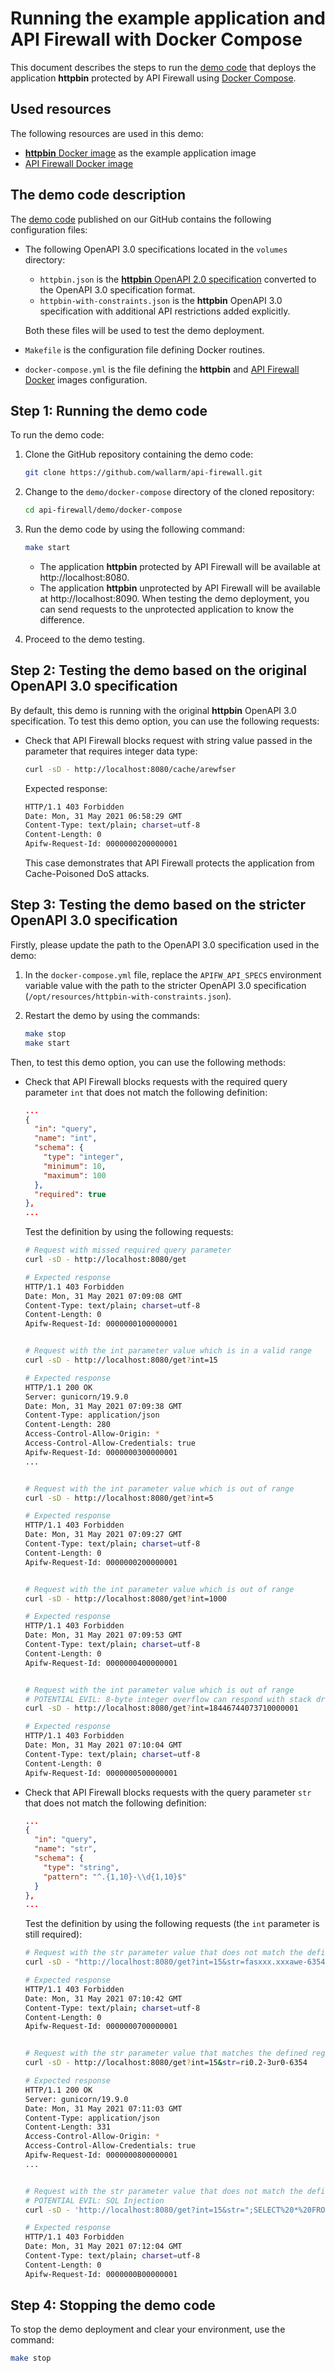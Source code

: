 # Running the example application and API Firewall with Docker Compose

This document describes the steps to run the [demo code](https://github.com/wallarm/api-firewall/tree/main/demo/docker-compose) that deploys the application **httpbin** protected by API Firewall using [Docker Compose](https://docs.docker.com/compose/).

## Used resources

The following resources are used in this demo:

* [**httpbin** Docker image](https://hub.docker.com/r/kennethreitz/httpbin/) as the example application image
* [API Firewall Docker image](https://hub.docker.com/r/wallarm/api-firewall)

## The demo code description

The [demo code](https://github.com/wallarm/api-firewall/tree/main/demo/docker-compose) published on our GitHub contains the following configuration files:

* The following OpenAPI 3.0 specifications located in the `volumes` directory:
    * `httpbin.json` is the [**httpbin** OpenAPI 2.0 specification](https://httpbin.org/spec.json) converted to the OpenAPI 3.0 specification format.
    * `httpbin-with-constraints.json` is the **httpbin** OpenAPI 3.0 specification with additional API restrictions added explicitly.

    Both these files will be used to test the demo deployment.
* `Makefile` is the configuration file defining Docker routines.
* `docker-compose.yml` is the file defining the **httpbin** and [API Firewall Docker](../installation-guides/docker-container.md) images configuration.

## Step 1: Running the demo code

To run the demo code:

1. Clone the GitHub repository containing the demo code:

    ```bash
    git clone https://github.com/wallarm/api-firewall.git
    ```
2. Change to the `demo/docker-compose` directory of the cloned repository:

    ```bash
    cd api-firewall/demo/docker-compose
    ```
3. Run the demo code by using the following command:

    ```bash
    make start
    ```

    * The application **httpbin** protected by API Firewall will be available at http://localhost:8080.
    * The application **httpbin** unprotected by API Firewall will be available at http://localhost:8090. When testing the demo deployment, you can send requests to the unprotected application to know the difference.
4. Proceed to the demo testing.

## Step 2: Testing the demo based on the original OpenAPI 3.0 specification

By default, this demo is running with the original **httpbin** OpenAPI 3.0 specification. To test this demo option, you can use the following requests:

* Check that API Firewall blocks request with string value passed in the parameter that requires integer data type:

    ```bash
    curl -sD - http://localhost:8080/cache/arewfser
    ```

    Expected response:

    ```bash
    HTTP/1.1 403 Forbidden
    Date: Mon, 31 May 2021 06:58:29 GMT
    Content-Type: text/plain; charset=utf-8
    Content-Length: 0
    Apifw-Request-Id: 0000000200000001
    ```

    This case demonstrates that API Firewall protects the application from Cache-Poisoned DoS attacks.

## Step 3: Testing the demo based on the stricter OpenAPI 3.0 specification

Firstly, please update the path to the OpenAPI 3.0 specification used in the demo:

1. In the `docker-compose.yml` file, replace the `APIFW_API_SPECS` environment variable value with the path to the stricter OpenAPI 3.0 specification (`/opt/resources/httpbin-with-constraints.json`).
2. Restart the demo by using the commands:

    ```bash
    make stop
    make start
    ```

Then, to test this demo option, you can use the following methods:

* Check that API Firewall blocks requests with the required query parameter `int` that does not match the following definition:

    ```json
    ...
    {
      "in": "query",
      "name": "int",
      "schema": {
        "type": "integer",
        "minimum": 10,
        "maximum": 100
      },
      "required": true
    },
    ...
    ```

    Test the definition by using the following requests:

    ```bash
    # Request with missed required query parameter
    curl -sD - http://localhost:8080/get

    # Expected response
    HTTP/1.1 403 Forbidden
    Date: Mon, 31 May 2021 07:09:08 GMT
    Content-Type: text/plain; charset=utf-8
    Content-Length: 0
    Apifw-Request-Id: 0000000100000001

    
    # Request with the int parameter value which is in a valid range
    curl -sD - http://localhost:8080/get?int=15

    # Expected response
    HTTP/1.1 200 OK
    Server: gunicorn/19.9.0
    Date: Mon, 31 May 2021 07:09:38 GMT
    Content-Type: application/json
    Content-Length: 280
    Access-Control-Allow-Origin: *
    Access-Control-Allow-Credentials: true
    Apifw-Request-Id: 0000000300000001
    ...


    # Request with the int parameter value which is out of range
    curl -sD - http://localhost:8080/get?int=5

    # Expected response
    HTTP/1.1 403 Forbidden
    Date: Mon, 31 May 2021 07:09:27 GMT
    Content-Type: text/plain; charset=utf-8
    Content-Length: 0
    Apifw-Request-Id: 0000000200000001


    # Request with the int parameter value which is out of range
    curl -sD - http://localhost:8080/get?int=1000

    # Expected response
    HTTP/1.1 403 Forbidden
    Date: Mon, 31 May 2021 07:09:53 GMT
    Content-Type: text/plain; charset=utf-8
    Content-Length: 0
    Apifw-Request-Id: 0000000400000001


    # Request with the int parameter value which is out of range
    # POTENTIAL EVIL: 8-byte integer overflow can respond with stack drop
    curl -sD - http://localhost:8080/get?int=18446744073710000001

    # Expected response
    HTTP/1.1 403 Forbidden
    Date: Mon, 31 May 2021 07:10:04 GMT
    Content-Type: text/plain; charset=utf-8
    Content-Length: 0
    Apifw-Request-Id: 0000000500000001
    ```
* Check that API Firewall blocks requests with the query parameter `str` that does not match the following definition:

    ```json
    ...
    {
      "in": "query",
      "name": "str",
      "schema": {
        "type": "string",
        "pattern": "^.{1,10}-\\d{1,10}$"
      }
    },
    ...
    ```

    Test the definition by using the following requests (the `int` parameter is still required):

    ```bash
    # Request with the str parameter value that does not match the defined regular expression
    curl -sD - "http://localhost:8080/get?int=15&str=fasxxx.xxxawe-6354"

    # Expected response
    HTTP/1.1 403 Forbidden
    Date: Mon, 31 May 2021 07:10:42 GMT
    Content-Type: text/plain; charset=utf-8
    Content-Length: 0
    Apifw-Request-Id: 0000000700000001


    # Request with the str parameter value that matches the defined regular expression
    curl -sD - http://localhost:8080/get?int=15&str=ri0.2-3ur0-6354

    # Expected response
    HTTP/1.1 200 OK
    Server: gunicorn/19.9.0
    Date: Mon, 31 May 2021 07:11:03 GMT
    Content-Type: application/json
    Content-Length: 331
    Access-Control-Allow-Origin: *
    Access-Control-Allow-Credentials: true
    Apifw-Request-Id: 0000000800000001
    ...


    # Request with the str parameter value that does not match the defined regular expression
    # POTENTIAL EVIL: SQL Injection
    curl -sD - 'http://localhost:8080/get?int=15&str=";SELECT%20*%20FROM%20users.credentials;"'

    # Expected response
    HTTP/1.1 403 Forbidden
    Date: Mon, 31 May 2021 07:12:04 GMT
    Content-Type: text/plain; charset=utf-8
    Content-Length: 0
    Apifw-Request-Id: 0000000B00000001
    ```

## Step 4: Stopping the demo code

To stop the demo deployment and clear your environment, use the command:

```bash
make stop
```
